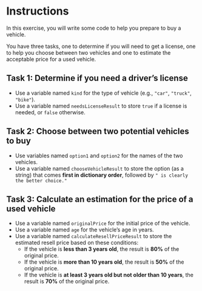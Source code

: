 # Instructions
In this exercise, you will write some code to help you prepare to buy a vehicle.

You have three tasks, one to determine if you will need to get a license, one to help you choose between two vehicles and one to estimate the acceptable price for a used vehicle.

## Task 1: Determine if you need a driver’s license

- Use a variable named `kind` for the type of vehicle (e.g., `"car"`, `"truck"`, `"bike"`).
- Use a variable named `needsLicenseResult` to store `true` if a license is needed, or `false` otherwise.


## Task 2: Choose between two potential vehicles to buy

- Use variables named `option1` and `option2` for the names of the two vehicles.
- Use a variable named `chooseVehicleResult` to store the option (as a string) that comes **first in dictionary order**, followed by `" is clearly the better choice."`


## Task 3: Calculate an estimation for the price of a used vehicle

- Use a variable named `originalPrice` for the initial price of the vehicle.
- Use a variable named `age` for the vehicle’s age in years.
- Use a variable named `calculateResellPriceResult` to store the estimated resell price based on these conditions:
  - If the vehicle is **less than 3 years old**, the result is **80%** of the original price.
  - If the vehicle is **more than 10 years old**, the result is **50%** of the original price.
  - If the vehicle is **at least 3 years old but not older than 10 years**, the result is **70%** of the original price.


```